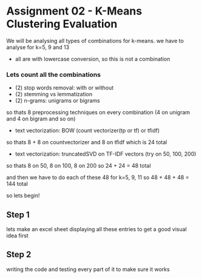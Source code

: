 # Assignment 02 - K-Means Clustering Evaluation
We will be analysing all types of combinations for k-means. we have to analyse for k=5, 9 and 13
- all are with lowercase conversion, so this is not a combination

### Lets count all the combinations
- (2) stop words removal: with or without
- (2) stemming vs lemmatization
- (2) n-grams: unigrams or bigrams

so thats 8 preprocessing techniques on every combination (4 on unigram and 4 on bigram and so on)

- text vectorization: BOW (count vectorizer(tp or tf) or tfidf)

so thats 8 + 8 on countvectorizer and 8 on tfidf which is 24 total

- text vectorization: truncatedSVD on TF-IDF vectors (try on 50, 100, 200)

so thats 8 on 50, 8 on 100, 8 on 200 so 24 + 24 = 48 total

and then we have to do each of these 48 for k=5, 9, 11 so 48 + 48 + 48 = 144 total

so lets begin!

## Step 1
lets make an excel sheet displaying all these entries to get a good visual idea first

## Step 2
writing the code and testing every part of it to make sure it works
